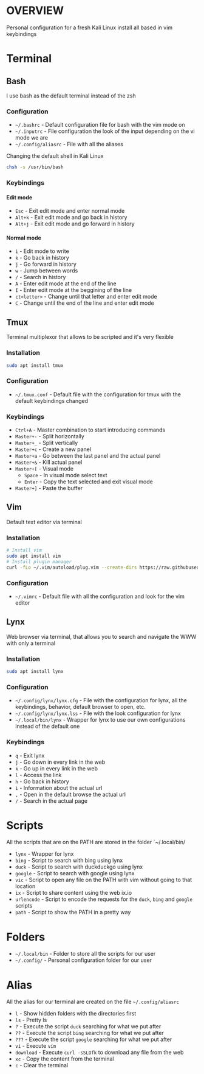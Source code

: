 # OVERVIEW

Personal configuration for a fresh Kali Linux install all based in vim keybindings

# Terminal

## Bash

I use bash as the default terminal instead of the zsh

### Configuration

- `~/.bashrc` - Default configuration file for bash with the vim mode on
- `~/.inputrc` - File configuration the look of the input depending on the vi mode we are
- `~/.config/aliasrc` - File with all the aliases

Changing the default shell in Kali Linux

```bash
chsh -s /usr/bin/bash
```

### Keybindings

#### Edit mode

- `Esc` - Exit edit mode and enter normal mode
- `Alt+k` - Exit edit mode and go back in history
- `Alt+j` - Exit edit mode and go forward in history

#### Normal mode

- `i` - Edit mode to write
- `k` - Go back in history
- `j` - Go forward in history
- `w` - Jump between words
- `/` - Search in history
- `A` - Enter edit mode at the end of the line
- `I` - Enter edit mode at the beggining of the line
- `ct<letter>` - Change until that letter and enter edit mode
- `C` - Change until the end of the line and enter edit mode

## Tmux

Terminal multiplexor that allows to be scripted and it's very flexible

### Installation

```bash
sudo apt install tmux
```

### Configuration

- `~/.tmux.conf` - Default file with the configuration for tmux with the default keybindings changed

### Keybindings

- `Ctrl+A` - Master combination to start introducing commands
- `Master+-` - Split horizontally
- `Master+_` - Split vertically
- `Master+c` - Create a new panel
- `Master+a` - Go between the last panel and the actual panel
- `Master+&` - Kill actual panel
- `Master+[` - Visual mode
  - `Space` - In visual mode select text
  - `Enter` - Copy the text selected and exit visual mode
- `Master+]` - Paste the buffer

## Vim

Default text editor via terminal

### Installation

```bash
# Install vim
sudo apt install vim
# Install plugin manager
curl -fLo ~/.vim/autoload/plug.vim --create-dirs https://raw.githubusercontent.com/junegunn/vim-plug/master/plug.vim
```

### Configuration

- `~/.vimrc` - Default file with all the configuration and look for the vim editor

## Lynx

Web browser via terminal, that allows you to search and navigate the WWW with only a terminal

### Installation

```bash
sudo apt install lynx
```

### Configuration

- `~/.config/lynx/lynx.cfg` - File with the configuration for lynx, all the keybindings, behavior, default browser to open, etc.
- `~/.config/lynx/lynx.lss` - File with the look configuration for lynx
- `~/.local/bin/lynx` - Wrapper for lynx to use our own configurations instead of the default one

### Keybindings

- `q` - Exit lynx
- `j` - Go down in every link in the web
- `k` - Go up in every link in the web
- `l` - Access the link
- `h` - Go back in history
- `i` - Information about the actual url
- `,` - Open in the default browse the actual url
- `/` - Search in the actual page

# Scripts

All the scripts that are on the PATH are stored in the folder `~/.local/bin/

- `lynx` - Wrapper for lynx
- `bing` - Script to search with bing using lynx
- `duck` - Script to search with duckduckgo using lynx
- `google` - Script to search with google using lynx
- `vic` - Script to open any file on the PATH with vim without going to that location
- `ix` - Script to share content using the web ix.io
- `urlencode` - Script to encode the requests for the `duck`, `bing` and `google` scripts
- `path` - Script to show the PATH in a pretty way

# Folders

- `~/.local/bin` - Folder to store all the scripts for our user
- `~/.config/` - Personal configuration folder for our user

# Alias

All the alias for our terminal are created on the file `~/.config/aliasrc`

- `l` - Show hidden folders with the directories first
- `ls` - Pretty ls
- `?` - Execute the script `duck` searching for what we put after
- `??` - Execute the script `bing` searching for what we put after
- `???` - Execute the script `google` searching for what we put after
- `vi` - Execute `vim`
- `download` - Execute `curl -sSLOfk` to download any file from the web
- `xc` - Copy the content from the terminal
- `c` - Clear the terminal
